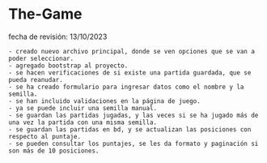 # The-Game
fecha de revisión: 13/10/2023

    - creado nuevo archivo principal, donde se ven opciones que se van a poder seleccionar.
    - agregado bootstrap al proyecto.
    - se hacen verificaciones de si existe una partida guardada, que se pueda reanudar.
    - se ha creado formulario para ingresar datos como el nombre y la semilla.
    - se han incluido validaciones en la página de juego.
    - ya se puede incluir una semilla manual.
    - se guardan las partidas jugadas, y las veces si se ha jugado más de una vez la partida con una misma semilla.
    - se guardan las partidas en bd, y se actualizan las posiciones con respecto al puntaje.
    - se pueden consultar los puntajes, se les da formato y paginación si son más de 10 posiciones.
 
